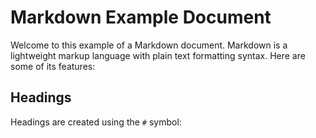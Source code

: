 # Markdown Example Document

Welcome to this example of a Markdown document. Markdown is a lightweight markup language with plain text formatting syntax. Here are some of its features:

## Headings

Headings are created using the `#` symbol:

